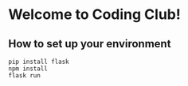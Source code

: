 # Welcome to Coding Club!

## How to set up your environment
```
pip install flask
npm install 
flask run
```
